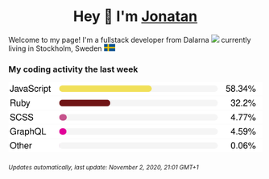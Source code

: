 <h1 align="center">
  Hey 👋 I'm <a href="https://jonatanlindstroom.github.io/Portfolio/" target="_blank">Jonatan</a>
</h1>

Welcome to my page! 
I'm a fullstack developer from Dalarna <img src="https://github.com/JonatanLindstroom/JonatanLindstroom/blob/master/resources/dalahorse.png" height="16px" /> currently living in Stockholm, Sweden <img src="https://github.com/JonatanLindstroom/JonatanLindstroom/blob/master/resources/sweden.png" height="14px" />

### My coding activity the last week

  ![](https://github.com/JonatanLindstroom/JonatanLindstroom/blob/master/images/JavaScript.svg)
  ![](https://github.com/JonatanLindstroom/JonatanLindstroom/blob/master/images/Ruby.svg)
  ![](https://github.com/JonatanLindstroom/JonatanLindstroom/blob/master/images/SCSS.svg)
  ![](https://github.com/JonatanLindstroom/JonatanLindstroom/blob/master/images/GraphQL.svg)
  ![](https://github.com/JonatanLindstroom/JonatanLindstroom/blob/master/images/Other.svg)

<sub>*Updates automatically, last update: November 2, 2020, 21:01 GMT+1*</sub>
